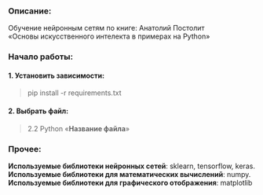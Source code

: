 ### Описание:
Обучение нейронным сетям по книге: Анатолий Постолит\
«Основы искусственного интелекта в примерах на Python»

### Начало работы:
#### 1. Установить зависимости:
>pip install -r requirements.txt
#### 2. Выбрать файл:
>2.2 Python «__Название файла__»


### Прочее:
__Используемые библиотеки нейронных сетей__: sklearn, tensorflow, keras. \
__Используемые библиотеки для математических вычислений__: numpy. \
__Используемые библиотеки для графического отображения__: matplotlib
